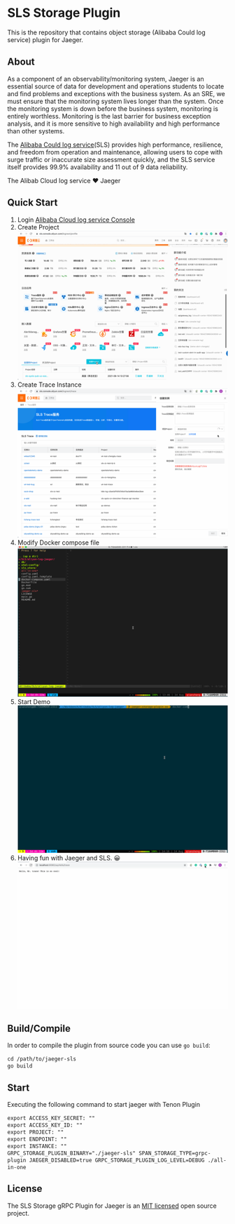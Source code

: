 # SLS Storage Plugin

This is the repository that contains object storage (Alibaba Could log service) plugin for Jaeger.

## About

As a component of an observability/monitoring system, Jaeger is an essential source of data for development and
operations students to locate and find problems and exceptions with the business system. As an SRE, we must ensure that
the monitoring system lives longer than the system. Once the monitoring system is down before the business system,
monitoring is entirely worthless. Monitoring is the last barrier for business exception analysis, and it is more
sensitive to high availability and high performance than other systems.

The [Alibaba Could log service](https://www.alibabacloud.com/product/log-service)(SLS) provides high performance,
resilience, and freedom from operation and maintenance, allowing users to cope with surge traffic or inaccurate size
assessment quickly, and the SLS service itself provides 99.9% availability and 11 out of 9 data reliability.

The Alibab Cloud log service  :heart:  Jaeger

## Quick Start

1. Login [Alibaba Cloud log service Console](https://sls.console.aliyun.com/lognext/profile)
2. Create Project
   ![CrateProject](./images/create_project.gif)
3. Create Trace Instance
   ![CreateTraceInstance](./images/create_trace_instance.gif)
4. Modify Docker compose file
   ![ModifyConfigure](./images/modify_configure.gif)
5. Start Demo
   ![StartingDemo](./images/start_demos.gif)
6. Having fun with Jaeger and SLS.    :grinning:
   ![HavingFunWithJaegerAndSLS](./images/havingfun.gif)

## Build/Compile

In order to compile the plugin from source code you can use `go build`:

```shell
cd /path/to/jaeger-sls
go build
```

## Start

Executing the following command to start jaeger with Tenon Plugin
```shell
export ACCESS_KEY_SECRET: ""
export ACCESS_KEY_ID: ""
export PROJECT: ""
export ENDPOINT: ""
export INSTANCE: ""
GRPC_STORAGE_PLUGIN_BINARY="./jaeger-sls" SPAN_STORAGE_TYPE=grpc-plugin JAEGER_DISABLED=true GRPC_STORAGE_PLUGIN_LOG_LEVEL=DEBUG ./all-in-one
```

## License

The SLS Storage gRPC Plugin for Jaeger is an [MIT licensed](LICENSE) open source project.
